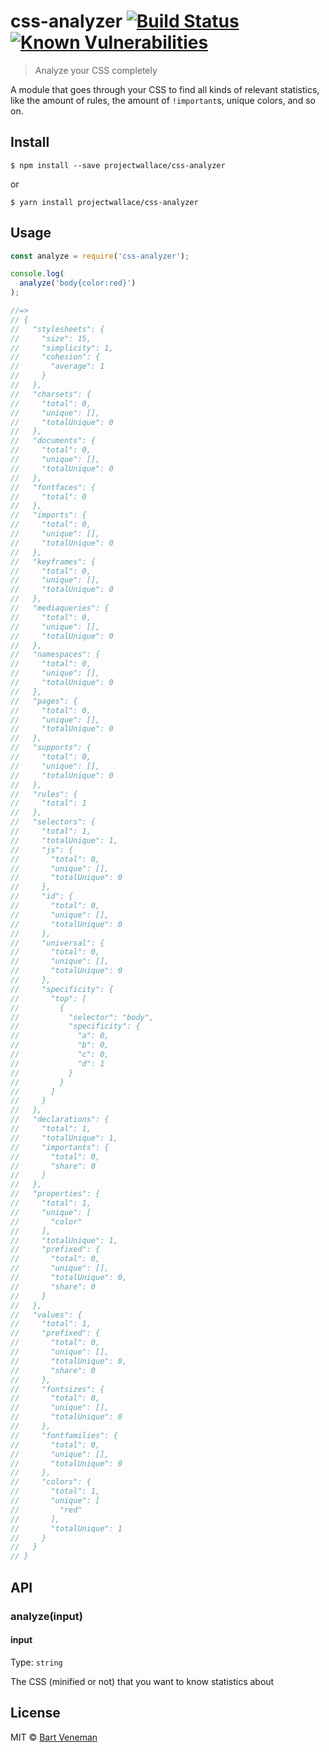 # css-analyzer [![Build Status](https://travis-ci.org/projectwallace/css-analyzer.svg?branch=master)](https://travis-ci.org/projectwallace/css-analyzer) [![Known Vulnerabilities](https://snyk.io/test/github/projectwallace/css-analyzer/badge.svg)](https://snyk.io/test/github/projectwallace/css-analyzer)

> Analyze your CSS completely

A module that goes through your CSS to find all kinds of relevant statistics,
like the amount of rules, the amount of `!important`s, unique colors, and so on.


## Install

```
$ npm install --save projectwallace/css-analyzer
```

or

```
$ yarn install projectwallace/css-analyzer
```


## Usage

```js
const analyze = require('css-analyzer');

console.log(
  analyze('body{color:red}')
);

//=>
// {
//   "stylesheets": {
//     "size": 15,
//     "simplicity": 1,
//     "cohesion": {
//       "average": 1
//     }
//   },
//   "charsets": {
//     "total": 0,
//     "unique": [],
//     "totalUnique": 0
//   },
//   "documents": {
//     "total": 0,
//     "unique": [],
//     "totalUnique": 0
//   },
//   "fontfaces": {
//     "total": 0
//   },
//   "imports": {
//     "total": 0,
//     "unique": [],
//     "totalUnique": 0
//   },
//   "keyframes": {
//     "total": 0,
//     "unique": [],
//     "totalUnique": 0
//   },
//   "mediaqueries": {
//     "total": 0,
//     "unique": [],
//     "totalUnique": 0
//   },
//   "namespaces": {
//     "total": 0,
//     "unique": [],
//     "totalUnique": 0
//   },
//   "pages": {
//     "total": 0,
//     "unique": [],
//     "totalUnique": 0
//   },
//   "supports": {
//     "total": 0,
//     "unique": [],
//     "totalUnique": 0
//   },
//   "rules": {
//     "total": 1
//   },
//   "selectors": {
//     "total": 1,
//     "totalUnique": 1,
//     "js": {
//       "total": 0,
//       "unique": [],
//       "totalUnique": 0
//     },
//     "id": {
//       "total": 0,
//       "unique": [],
//       "totalUnique": 0
//     },
//     "universal": {
//       "total": 0,
//       "unique": [],
//       "totalUnique": 0
//     },
//     "specificity": {
//       "top": [
//         {
//           "selector": "body",
//           "specificity": {
//             "a": 0,
//             "b": 0,
//             "c": 0,
//             "d": 1
//           }
//         }
//       ]
//     }
//   },
//   "declarations": {
//     "total": 1,
//     "totalUnique": 1,
//     "importants": {
//       "total": 0,
//       "share": 0
//     }
//   },
//   "properties": {
//     "total": 1,
//     "unique": [
//       "color"
//     ],
//     "totalUnique": 1,
//     "prefixed": {
//       "total": 0,
//       "unique": [],
//       "totalUnique": 0,
//       "share": 0
//     }
//   },
//   "values": {
//     "total": 1,
//     "prefixed": {
//       "total": 0,
//       "unique": [],
//       "totalUnique": 0,
//       "share": 0
//     },
//     "fontsizes": {
//       "total": 0,
//       "unique": [],
//       "totalUnique": 0
//     },
//     "fontfamilies": {
//       "total": 0,
//       "unique": [],
//       "totalUnique": 0
//     },
//     "colors": {
//       "total": 1,
//       "unique": [
//         "red"
//       ],
//       "totalUnique": 1
//     }
//   }
// }
```


## API

### analyze(input)

#### input

Type: `string`

The CSS (minified or not) that you want to know statistics about


## License

MIT © [Bart Veneman](http://projectwallace.herokuapp.com)
